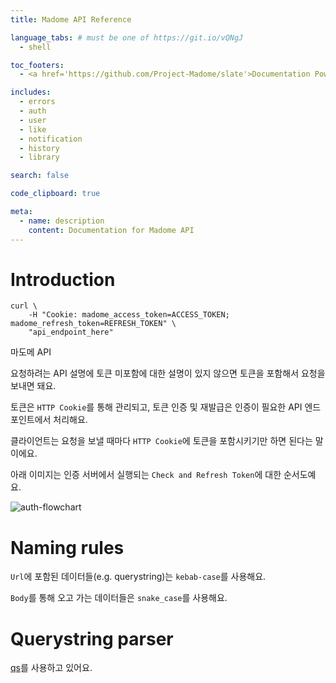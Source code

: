 ```yaml
---
title: Madome API Reference

language_tabs: # must be one of https://git.io/vQNgJ
  - shell

toc_footers:
  - <a href='https://github.com/Project-Madome/slate'>Documentation Powered by Slate</a>

includes:
  - errors
  - auth
  - user
  - like
  - notification
  - history
  - library

search: false

code_clipboard: true

meta:
  - name: description
    content: Documentation for Madome API
---
```


# Introduction

```shell
curl \
    -H "Cookie: madome_access_token=ACCESS_TOKEN; madome_refresh_token=REFRESH_TOKEN" \
    "api_endpoint_here"
```

마도메 API

요청하려는 API 설명에 토큰 미포함에 대한 설명이 있지 않으면 토큰을 포함해서 요청을 보내면 돼요.

토큰은 `HTTP Cookie`를 통해 관리되고, 토큰 인증 및 재발급은 인증이 필요한 API 엔드포인트에서 처리해요.

클라이언트는 요청을 보낼 때마다 `HTTP Cookie`에 토큰을 포함시키기만 하면 된다는 말이에요.

아래 이미지는 인증 서버에서 실행되는 `Check and Refresh Token`에 대한 순서도예요.

![auth-flowchart](auth-flowchart.svg)

# Naming rules

`Url`에 포함된 데이터들(e.g. querystring)는 `kebab-case`를 사용해요.

`Body`를 통해 오고 가는 데이터들은 `snake_case`를 사용해요.

# Querystring parser

[qs](https://www.npmjs.com/package/qs)를 사용하고 있어요.
